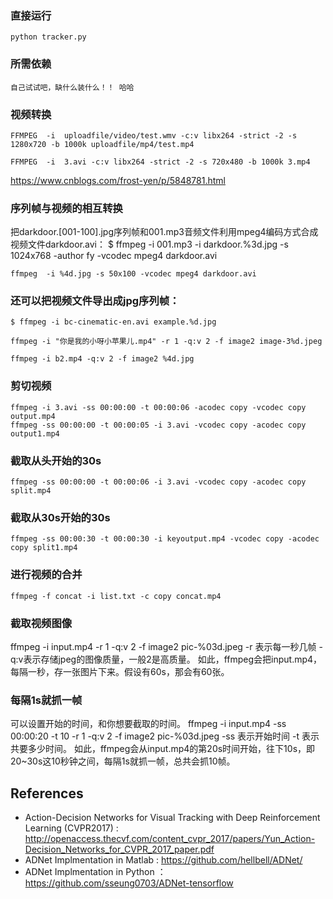 ### 直接运行
	python tracker.py
### 所需依赖
	自己试试吧，缺什么装什么！！ 哈哈
### 视频转换
	FFMPEG  -i  uploadfile/video/test.wmv -c:v libx264 -strict -2 -s 1280x720 -b 1000k uploadfile/mp4/test.mp4

	FFMPEG  -i  3.avi -c:v libx264 -strict -2 -s 720x480 -b 1000k 3.mp4

https://www.cnblogs.com/frost-yen/p/5848781.html

### 序列帧与视频的相互转换

把darkdoor.[001-100].jpg序列帧和001.mp3音频文件利用mpeg4编码方式合成视频文件darkdoor.avi：
	$ ffmpeg -i 001.mp3 -i darkdoor.%3d.jpg -s 1024x768 -author fy -vcodec mpeg4 darkdoor.avi

	ffmpeg  -i %4d.jpg -s 50x100 -vcodec mpeg4 darkdoor.avi

### 还可以把视频文件导出成jpg序列帧：

	$ ffmpeg -i bc-cinematic-en.avi example.%d.jpg
	
	ffmpeg -i "你是我的小呀小苹果儿.mp4" -r 1 -q:v 2 -f image2 image-3%d.jpeg
	
	ffmpeg -i b2.mp4 -q:v 2 -f image2 %4d.jpg

### 剪切视频
	ffmpeg -i 3.avi -ss 00:00:00 -t 00:00:06 -acodec copy -vcodec copy output.mp4
	ffmpeg -ss 00:00:00 -t 00:00:05 -i 3.avi -vcodec copy -acodec copy output1.mp4

### 截取从头开始的30s
	ffmpeg -ss 00:00:00 -t 00:00:06 -i 3.avi -vcodec copy -acodec copy split.mp4
### 截取从30s开始的30s
	ffmpeg -ss 00:00:30 -t 00:00:30 -i keyoutput.mp4 -vcodec copy -acodec copy split1.mp4
### 进行视频的合并
	ffmpeg -f concat -i list.txt -c copy concat.mp4
### 截取视频图像
ffmpeg -i input.mp4 -r 1 -q:v 2 -f image2 pic-%03d.jpeg 
-r 表示每一秒几帧 
-q:v表示存储jpeg的图像质量，一般2是高质量。 
如此，ffmpeg会把input.mp4，每隔一秒，存一张图片下来。假设有60s，那会有60张。

### 每隔1s就抓一帧
可以设置开始的时间，和你想要截取的时间。 
ffmpeg -i input.mp4 -ss 00:00:20 -t 10 -r 1 -q:v 2 -f image2 pic-%03d.jpeg 
-ss 表示开始时间 
-t 表示共要多少时间。 
如此，ffmpeg会从input.mp4的第20s时间开始，往下10s，即20~30s这10秒钟之间，每隔1s就抓一帧，总共会抓10帧。
	
## References
- Action-Decision Networks for Visual Tracking with Deep Reinforcement Learning (CVPR2017) : http://openaccess.thecvf.com/content_cvpr_2017/papers/Yun_Action-Decision_Networks_for_CVPR_2017_paper.pdf
- ADNet Implmentation in Matlab : https://github.com/hellbell/ADNet/
- ADNet Implmentation in Python ：https://github.com/sseung0703/ADNet-tensorflow

